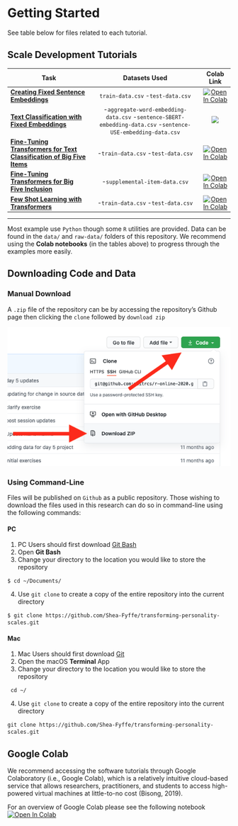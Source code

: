 Getting Started
================

See table below for files related to each tutorial.

## Scale Development Tutorials

| Task | Datasets Used | Colab Link
|---|:---:|:---:|
|[**Creating Fixed Sentence Embeddings**](https://github.com/Shea-Fyffe/transforming-personality-scales/blob/main/tutorials/create-fixed-sentence-embeddings.ipynb) | `train-data.csv` -`test-data.csv`|[![Open In Colab](https://colab.research.google.com/assets/colab-badge.svg)](https://colab.research.google.com/drive/14DpmE8PiT7f-7JQwQ3cLJCqF4QUUWT97?usp=sharing)
|[**Text Classification with Fixed Embeddings**](https://github.com/Shea-Fyffe/transforming-personality-scales/blob/main/tutorials/classification-with-fixed-embeddings.md) | -`aggregate-word-embedding-data.csv` -`sentence-SBERT-embedding-data.csv` -`sentence-USE-embedding-data.csv`|[![](https://img.shields.io/static/v1?label=%20&message=Open%20in%20R%20Studio&logo=rstudio&color=steelblue)](https://github.com/Shea-Fyffe/transforming-personality-scales/blob/main/tutorials/classification-with-fixed-embeddings.md)
|[**Fine-Tuning Transformers for Text Classification of Big Five Items**](https://github.com/Shea-Fyffe/transforming-personality-scales/blob/main/tutorials/fine-tuning-transformers-for-text-classification.ipynb) | -`train-data.csv` -`test-data.csv`|[![Open In Colab](https://colab.research.google.com/assets/colab-badge.svg)](https://colab.research.google.com/drive/1dNMJ2BuRu2l3JZq1TH0B2Fp6_WEoThXB?usp=sharing)
|[**Fine-Tuning Transformers for Big Five Inclusion**](https://github.com/Shea-Fyffe/transforming-personality-scales/blob/main/tutorials/fine-tuning-transformers-for-big5-inclusion.ipynb) | -`supplemental-item-data.csv`|[![Open In Colab](https://colab.research.google.com/assets/colab-badge.svg)](https://colab.research.google.com/drive/1FeXottyoM_-R-m_oD_Mbt5mcpDw5YwU9?usp=sharing)
|[**Few Shot Learning with Transformers**](https://github.com/Shea-Fyffe/transforming-personality-scales/blob/main/tutorials/few-shot-learning-with-transformers.ipynb) | -`train-data.csv` -`test-data.csv`|[![Open In Colab](https://colab.research.google.com/assets/colab-badge.svg)](https://colab.research.google.com/github/Shea-Fyffe/transforming-personality-scales/blob/main/tutorials/few-shot-learning-with-transformers.ipynb)

---

Most example use `Python` though some `R` utilities are provided. Data can be found in the `data/` and `raw-data/` folders of this repository. We recommend using the **Colab notebooks** (in the tables above) to progress through the examples more easily.


## Downloading Code and Data

### Manual Download

A `.zip` file of the repository can be by accessing the repository’s
Github page then clicking the `clone` followed by `download zip`

![zip\_dl](figs/repo/zip_dowload.png)

### Using Command-Line

Files will be published on `Github` as a public repository. Those
wishing to download the files used in this research can do so in
command-line using the following commands:

#### PC

1.  PC Users should first download [Git
    Bash](https://gitforwindows.org/)
2.  Open **Git Bash**
3.  Change your directory to the location you would like to store the
    repository

<!-- -->

    $ cd ~/Documents/

4.  Use `git clone` to create a copy of the entire repository into the
    current directory

<!-- -->

    $ git clone https://github.com/Shea-Fyffe/transforming-personality-scales.git

#### Mac

1.  Mac Users should first download [Git](git-scm.com/downloads)
2.  Open the macOS **Terminal** App
3.  Change your directory to the location you would like to store the
    repository

<!-- -->

     cd ~/

4.  Use `git clone` to create a copy of the entire repository into the
    current directory

<!-- -->

    git clone https://github.com/Shea-Fyffe/transforming-personality-scales.git

## Google Colab

We recommend accessing the software tutorials through Google Colaboratory (i.e., Google Colab), which is a relatively intuitive cloud-based service that allows researchers, practitioners, and students to access high-powered virtual machines at little-to-no cost (Bisong, 2019).

For an overview of Google Colab please see the following notebook
[![Open In
Colab](https://colab.research.google.com/assets/colab-badge.svg)](https://colab.research.google.com/notebooks/pro.ipynb)
